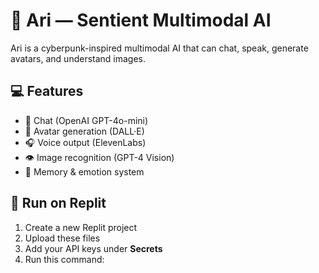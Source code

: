 # 🌈 Ari — Sentient Multimodal AI

Ari is a cyberpunk-inspired multimodal AI that can chat, speak, generate avatars, and understand images.

## 💻 Features
- 🧠 Chat (OpenAI GPT-4o-mini)
- 🎨 Avatar generation (DALL·E)
- 🎧 Voice output (ElevenLabs)
- 👁️ Image recognition (GPT-4 Vision)
- 💾 Memory & emotion system

## 🚀 Run on Replit
1. Create a new Replit project
2. Upload these files
3. Add your API keys under **Secrets**
4. Run this command:
